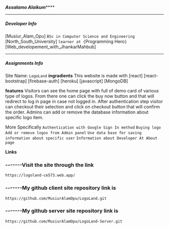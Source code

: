 *******************Assalamo Alaikum***********************
___________________________________________________________________________________________________
##### Developer Info #####
[Musiur_Alam_Opu]
`BSc in Computer Science and Engineering`
[North_South_University]
`learner at {`Programming Hero`}`
[Web_developement_with_JhankarMahbub]

___________________________________________________________________________________________________
##### Assignments Info #####
Site Name: `LogoLand`
**ingradients** 
This website is made with 
            [react]
            [react-bootstrap]
            [firebase-auth]
            [heroku]
            [javascript]
            [MongoDB]

**features**
Visitors can see the home page with full of demo card of various type of logos. From there one can click the buy now button and that will redirect to log in page in case not logged in. After authentication step visitor can checkout their selection and click on checkout button that will confirm the order. Admins can add or remove the database information about specific logo item.

More Specifically
    `Authentication with Google Sign In method`
    `Buying logo`
    `Add or remove logos from Admin panel`
    `Use data base for saving information about specific user`
    `Information about Developer At About page`

**Links**
### -------Visit the site through the link
    https://logoland-ce573.web.app/
### -------My github client site repository link is
    https://github.com/MusiurAlamOpu/LogoLand.git
### -------My github server site repository link is
    https://github.com/MusiurAlamOpu/LogoLand-Server.git




